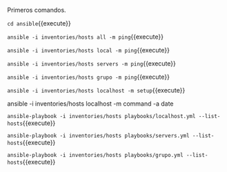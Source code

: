 Primeros comandos.

`cd ansible`{{execute}}

`ansible -i inventories/hosts all -m ping`{{execute}}

`ansible -i inventories/hosts local -m ping`{{execute}}

`ansible -i inventories/hosts servers -m ping`{{execute}}

`ansible -i inventories/hosts grupo -m ping`{{execute}}

`ansible -i inventories/hosts localhost -m setup`{{execute}}

ansible  -i inventories/hosts localhost -m command -a date

`ansible-playbook -i inventories/hosts playbooks/localhost.yml --list-hosts`{{execute}}

`ansible-playbook -i inventories/hosts playbooks/servers.yml --list-hosts`{{execute}}

`ansible-playbook -i inventories/hosts playbooks/grupo.yml --list-hosts`{{execute}}
